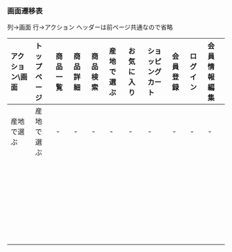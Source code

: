 ### 画面遷移表
列→画面
行→アクション
ヘッダーは前ページ共通なので省略


|アクション\画面|トップページ|商品一覧|商品詳細|商品検索|産地で選ぶ|お気に入り|ショッピングカート|会員登録|ログイン|会員情報編集|
|:---|:---|:---|:---|:---|:---|:---|:---|:---|:---|:---|
|産地で選ぶ|産地で選ぶ|-|-|-|-|-|-|-|-|-|
||||||||||||
||||||||||||
||||||||||||
||||||||||||
||||||||||||
||||||||||||
||||||||||||
||||||||||||
||||||||||||
||||||||||||
||||||||||||
||||||||||||
||||||||||||
||||||||||||
||||||||||||
||||||||||||
||||||||||||
||||||||||||
||||||||||||
||||||||||||
||||||||||||
||||||||||||
||||||||||||
||||||||||||
||||||||||||
||||||||||||
||||||||||||
||||||||||||
||||||||||||
||||||||||||
||||||||||||
||||||||||||
||||||||||||

